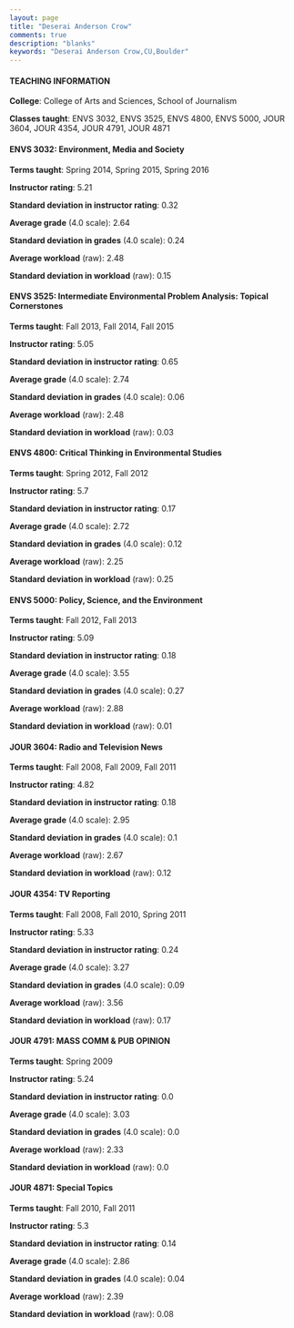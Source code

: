 ```yaml
---
layout: page
title: "Deserai Anderson Crow" 
comments: true
description: "blanks"
keywords: "Deserai Anderson Crow,CU,Boulder"
---
```

<head>
<script src="https://ajax.googleapis.com/ajax/libs/jquery/2.1.3/jquery.min.js"></script>
<script src="https://dl.dropboxusercontent.com/s/pc42nxpaw1ea4o9/highcharts.js?dl=0"></script>
<!-- <script src="../assets/js/highcharts.js"></script> -->
<style type="text/css">@font-face {
	font-family: "Bebas Neue";
	src: url(https://www.filehosting.org/file/details/544349/BebasNeue Regular.otf) format("opentype");
	}
	h1.Bebas { 
		font-family: "Bebas Neue", Verdana, Tahoma;
	}
</style>
</head>
	   
#### TEACHING INFORMATION

**College**: College of Arts and Sciences, School of Journalism

**Classes taught**: ENVS 3032, ENVS 3525, ENVS 4800, ENVS 5000, JOUR 3604, JOUR 4354, JOUR 4791, JOUR 4871

#### ENVS 3032: Environment, Media and Society

**Terms taught**: Spring 2014, Spring 2015, Spring 2016

**Instructor rating**: 5.21

**Standard deviation in instructor rating**: 0.32

**Average grade** (4.0 scale): 2.64

**Standard deviation in grades** (4.0 scale): 0.24

**Average workload** (raw): 2.48

**Standard deviation in workload** (raw): 0.15

#### ENVS 3525: Intermediate Environmental Problem Analysis: Topical Cornerstones

**Terms taught**: Fall 2013, Fall 2014, Fall 2015

**Instructor rating**: 5.05

**Standard deviation in instructor rating**: 0.65

**Average grade** (4.0 scale): 2.74

**Standard deviation in grades** (4.0 scale): 0.06

**Average workload** (raw): 2.48

**Standard deviation in workload** (raw): 0.03

#### ENVS 4800: Critical Thinking in Environmental Studies

**Terms taught**: Spring 2012, Fall 2012

**Instructor rating**: 5.7

**Standard deviation in instructor rating**: 0.17

**Average grade** (4.0 scale): 2.72

**Standard deviation in grades** (4.0 scale): 0.12

**Average workload** (raw): 2.25

**Standard deviation in workload** (raw): 0.25

#### ENVS 5000: Policy, Science, and the Environment

**Terms taught**: Fall 2012, Fall 2013

**Instructor rating**: 5.09

**Standard deviation in instructor rating**: 0.18

**Average grade** (4.0 scale): 3.55

**Standard deviation in grades** (4.0 scale): 0.27

**Average workload** (raw): 2.88

**Standard deviation in workload** (raw): 0.01

#### JOUR 3604: Radio and Television News

**Terms taught**: Fall 2008, Fall 2009, Fall 2011

**Instructor rating**: 4.82

**Standard deviation in instructor rating**: 0.18

**Average grade** (4.0 scale): 2.95

**Standard deviation in grades** (4.0 scale): 0.1

**Average workload** (raw): 2.67

**Standard deviation in workload** (raw): 0.12

#### JOUR 4354: TV Reporting

**Terms taught**: Fall 2008, Fall 2010, Spring 2011

**Instructor rating**: 5.33

**Standard deviation in instructor rating**: 0.24

**Average grade** (4.0 scale): 3.27

**Standard deviation in grades** (4.0 scale): 0.09

**Average workload** (raw): 3.56

**Standard deviation in workload** (raw): 0.17

#### JOUR 4791: MASS COMM & PUB OPINION

**Terms taught**: Spring 2009

**Instructor rating**: 5.24

**Standard deviation in instructor rating**: 0.0

**Average grade** (4.0 scale): 3.03

**Standard deviation in grades** (4.0 scale): 0.0

**Average workload** (raw): 2.33

**Standard deviation in workload** (raw): 0.0

#### JOUR 4871: Special Topics

**Terms taught**: Fall 2010, Fall 2011

**Instructor rating**: 5.3

**Standard deviation in instructor rating**: 0.14

**Average grade** (4.0 scale): 2.86

**Standard deviation in grades** (4.0 scale): 0.04

**Average workload** (raw): 2.39

**Standard deviation in workload** (raw): 0.08

